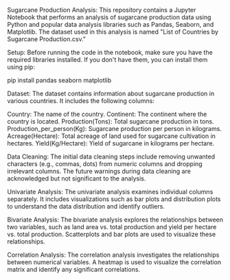 Sugarcane Production Analysis:
This repository contains a Jupyter Notebook that performs an analysis of sugarcane production data using Python and popular data analysis libraries such as Pandas, Seaborn, and Matplotlib. The dataset used in this analysis is named "List of Countries by Sugarcane Production.csv."

Setup:
Before running the code in the notebook, make sure you have the required libraries installed. If you don't have them, you can install them using pip:

pip install pandas seaborn matplotlib

Dataset:
The dataset contains information about sugarcane production in various countries. It includes the following columns:

Country: The name of the country.
Continent: The continent where the country is located.
Production(Tons): Total sugarcane production in tons.
Production_per_person(Kg): Sugarcane production per person in kilograms.
Acreage(Hectare): Total acreage of land used for sugarcane cultivation in hectares.
Yield(Kg/Hectare): Yield of sugarcane in kilograms per hectare.

Data Cleaning:
The initial data cleaning steps include removing unwanted characters (e.g., commas, dots) from numeric columns and dropping irrelevant columns. The future warnings during data cleaning are acknowledged but not significant to the analysis.

Univariate Analysis:
The univariate analysis examines individual columns separately. It includes visualizations such as bar plots and distribution plots to understand the data distribution and identify outliers.

Bivariate Analysis:
The bivariate analysis explores the relationships between two variables, such as land area vs. total production and yield per hectare vs. total production. Scatterplots and bar plots are used to visualize these relationships.

Correlation Analysis:
The correlation analysis investigates the relationships between numerical variables. A heatmap is used to visualize the correlation matrix and identify any significant correlations.
